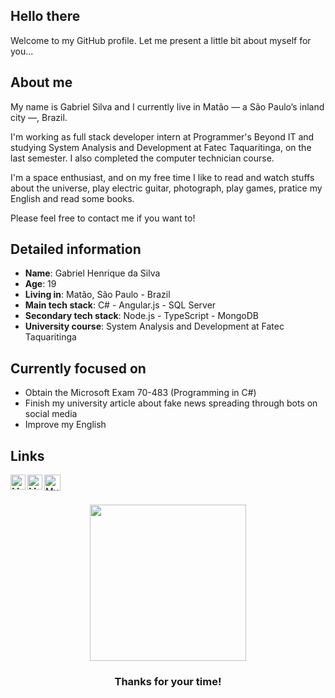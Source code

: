## Hello there

Welcome to my GitHub profile. Let me present a little bit about myself for you...

## About me

My name is Gabriel Silva and I currently live in Matão — a São Paulo’s inland city —, Brazil.

I'm working as full stack developer intern at Programmer's Beyond IT and studying System Analysis and Development at Fatec Taquaritinga, on the last semester. I also completed the computer technician course.

I'm a space enthusiast, and on my free time I like to read and watch stuffs about the universe, play electric guitar, photograph, play games, pratice my English and read some books.

Please feel free to contact me if you want to!

## Detailed information

* **Name**: Gabriel Henrique da Silva
* **Age**: 19
* **Living in**: Matão, São Paulo - Brazil
* **Main tech stack**: C# - Angular.js - SQL Server
* **Secondary tech stack**: Node.js - TypeScript - MongoDB
* **University course**: System Analysis and Development at Fatec Taquaritinga

## Currently focused on

- Obtain the Microsoft Exam 70-483 (Programming in C#)
- Finish my university article about fake news spreading through bots on social media
- Improve my English

## Links

<div>
  <a href="https://in.linkedin.com/in/gabriel21henrique">
    <img align="left" alt="My LinkedIn" width="24px" src="https://github.com/TheDudeThatCode/TheDudeThatCode/blob/master/Assets/Linkedin.svg" />
  </a>
  <a href="https://www.instagram.com/gabriel21henrique">
    <img align="left" alt="My Instagram" width="24px" src="https://github.com/TheDudeThatCode/TheDudeThatCode/blob/master/Assets/Instagram.svg" />
  </a>
  <a href="mailto:gabrielsilva7731@gmail.com">
    <img align="left" alt="My e-mail" width="26px" src="https://github.com/TheDudeThatCode/TheDudeThatCode/blob/master/Assets/Gmail.svg" />
  </a>
</div>

</br></br>

<div align="center">
  <img width="250" height="250" src="https://media.giphy.com/media/26AHqZycSplGWWPAI/giphy.gif">
   <h3>Thanks for your time!</h3>
   </br>
</div>
